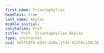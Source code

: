 ```yaml
---
first_name: Triantaphyllos
headless: true
last_name: Akylas
middle_initial: ''
salutation: Prof.
title: Prof. Triantaphyllos Akylas
type: instructor
uid: 9d5f58f9-b93e-b20e-1fd4-415f8ca38c36
---
```

